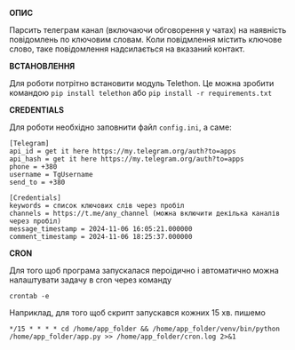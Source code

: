 **ОПИС**

Парсить телеграм канал (включаючи обговорення у чатах) на наявність повідомлень по ключовим словам. Коли повідмлення містить ключове слово, таке повідомлення надсилається на вказаний контакт. 

**ВСТАНОВЛЕННЯ**

Для роботи потрітно встановити модуль Telethon.
Це можна зробити командою
`pip install telethon` або `pip install -r requirements.txt`

**CREDENTIALS**

Для роботи необхідно заповнити файл `config.ini`, а саме:

```
[Telegram]
api_id = get it here https://my.telegram.org/auth?to=apps
api_hash = get it here https://my.telegram.org/auth?to=apps
phone = +380
username = TgUsername
send_to = +380

[Credentials]
keywords = список ключових слів через пробіл
channels = https://t.me/any_channel (можна включити декілька каналів через пробіл)
message_timestamp = 2024-11-06 16:05:21.000000
comment_timestamp = 2024-11-06 18:25:37.000000
```

**CRON**

Для того щоб програма запускалася пероідично і автоматично можна налаштувати задачу в cron через команду 

`crontab -e`

Наприклад, для того щоб скрипт запускався кожних 15 хв. пишемо 

`*/15 * * * * cd /home/app_folder && /home/app_folder/venv/bin/python /home/app_folder/app.py >> /home/app_folder/cron.log 2>&1` 



